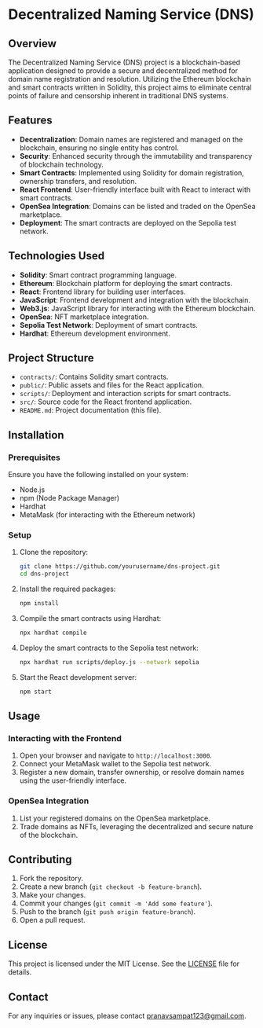 # Decentralized Naming Service (DNS)

## Overview
The Decentralized Naming Service (DNS) project is a blockchain-based application designed to provide a secure and decentralized method for domain name registration and resolution. Utilizing the Ethereum blockchain and smart contracts written in Solidity, this project aims to eliminate central points of failure and censorship inherent in traditional DNS systems.

## Features
- **Decentralization**: Domain names are registered and managed on the blockchain, ensuring no single entity has control.
- **Security**: Enhanced security through the immutability and transparency of blockchain technology.
- **Smart Contracts**: Implemented using Solidity for domain registration, ownership transfers, and resolution.
- **React Frontend**: User-friendly interface built with React to interact with smart contracts.
- **OpenSea Integration**: Domains can be listed and traded on the OpenSea marketplace.
- **Deployment**: The smart contracts are deployed on the Sepolia test network.

## Technologies Used
- **Solidity**: Smart contract programming language.
- **Ethereum**: Blockchain platform for deploying the smart contracts.
- **React**: Frontend library for building user interfaces.
- **JavaScript**: Frontend development and integration with the blockchain.
- **Web3.js**: JavaScript library for interacting with the Ethereum blockchain.
- **OpenSea**: NFT marketplace integration.
- **Sepolia Test Network**: Deployment of smart contracts.
- **Hardhat**: Ethereum development environment.

## Project Structure
- `contracts/`: Contains Solidity smart contracts.
- `public/`: Public assets and files for the React application.
- `scripts/`: Deployment and interaction scripts for smart contracts.
- `src/`: Source code for the React frontend application.
- `README.md`: Project documentation (this file).

## Installation

### Prerequisites
Ensure you have the following installed on your system:
- Node.js
- npm (Node Package Manager)
- Hardhat
- MetaMask (for interacting with the Ethereum network)

### Setup
1. Clone the repository:
    ```sh
    git clone https://github.com/yourusername/dns-project.git
    cd dns-project
    ```

2. Install the required packages:
    ```sh
    npm install
    ```

3. Compile the smart contracts using Hardhat:
    ```sh
    npx hardhat compile
    ```

4. Deploy the smart contracts to the Sepolia test network:
    ```sh
    npx hardhat run scripts/deploy.js --network sepolia
    ```

5. Start the React development server:
    ```sh
    npm start
    ```

## Usage

### Interacting with the Frontend
1. Open your browser and navigate to `http://localhost:3000`.
2. Connect your MetaMask wallet to the Sepolia test network.
3. Register a new domain, transfer ownership, or resolve domain names using the user-friendly interface.

### OpenSea Integration
1. List your registered domains on the OpenSea marketplace.
2. Trade domains as NFTs, leveraging the decentralized and secure nature of the blockchain.

## Contributing
1. Fork the repository.
2. Create a new branch (`git checkout -b feature-branch`).
3. Make your changes.
4. Commit your changes (`git commit -m 'Add some feature'`).
5. Push to the branch (`git push origin feature-branch`).
6. Open a pull request.

## License
This project is licensed under the MIT License. See the [LICENSE](LICENSE) file for details.

## Contact
For any inquiries or issues, please contact pranavsampat123@gmail.com.
